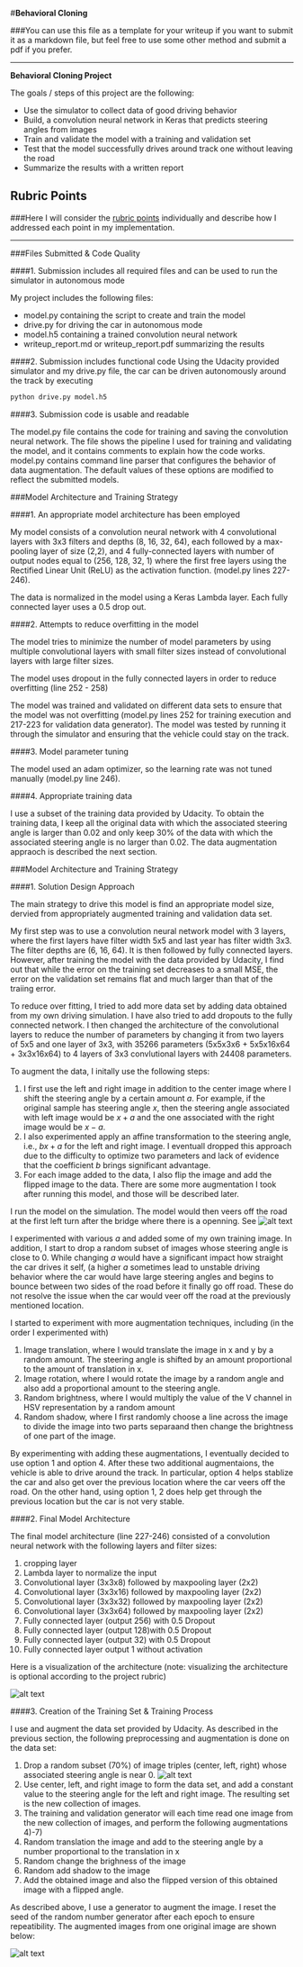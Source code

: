 #**Behavioral Cloning** 

###You can use this file as a template for your writeup if you want to submit it as a markdown file, but feel free to use some other method and submit a pdf if you prefer.

---

**Behavioral Cloning Project**

The goals / steps of this project are the following:
* Use the simulator to collect data of good driving behavior
* Build, a convolution neural network in Keras that predicts steering angles from images
* Train and validate the model with a training and validation set
* Test that the model successfully drives around track one without leaving the road
* Summarize the results with a written report


[//]: # (Image References)

[image1]: ./examples/running_off_road.jpg "Runningoff road"
[image2]: ./examples/model.png "Grayscaling"
[image3]: ./examples/steering_angle_distribution.png "Angle distribution"
[image4]: ./examples/example_of_augmented_images.png "Augmented images"


## Rubric Points
###Here I will consider the [rubric points](https://review.udacity.com/#!/rubrics/432/view) individually and describe how I addressed each point in my implementation.  

---
###Files Submitted & Code Quality

####1. Submission includes all required files and can be used to run the simulator in autonomous mode

My project includes the following files:
* model.py containing the script to create and train the model
* drive.py for driving the car in autonomous mode
* model.h5 containing a trained convolution neural network 
* writeup_report.md or writeup_report.pdf summarizing the results

####2. Submission includes functional code
Using the Udacity provided simulator and my drive.py file, the car can be driven autonomously around the track by executing 
```sh
python drive.py model.h5
```

####3. Submission code is usable and readable

The model.py file contains the code for training and saving the convolution neural network. The file shows the pipeline I used for training and validating the model, and it contains comments to explain how the code works. model.py contains command line parser that configures the behavior of data augmentation. The default values of these options are modified to reflect the submitted models. 

###Model Architecture and Training Strategy

####1. An appropriate model architecture has been employed

My model consists of a convolution neural network with 4 convolutional layers with 3x3 filters and depths (8, 16, 32, 64), each followed by a max-pooling layer of size (2,2), and 4 fully-connected layers with number of output nodes equal to (256, 128, 32, 1) where the first free layers using the Rectified Linear Unit (ReLU) as the activation function. (model.py lines 227-246).

The data is normalized in the model using a Keras Lambda layer. Each fully connected layer uses a 0.5 drop out. 


####2. Attempts to reduce overfitting in the model

The model tries to minimize the number of model parameters by using multiple convolutional layers with small filter sizes instead of convolutional layers with large filter sizes. 

The model uses dropout in the fully connected layers in order to reduce overfitting (line 252 - 258)

The model was trained and validated on different data sets to ensure that the model was not overfitting (model.py lines 252 for training execution and 217-223 for validation data generator). The model was tested by running it through the simulator and ensuring that the vehicle could stay on the track.

####3. Model parameter tuning

The model used an adam optimizer, so the learning rate was not tuned manually (model.py line 246).

####4. Appropriate training data

I use a subset of the training data provided by Udacity. To obtain the training data, I keep all the original data with which the associated steering angle is larger than 0.02 and only keep 30% of the data with which the associated steering angle is no larger than 0.02. The data augmentation appraoch is described the next section. 

###Model Architecture and Training Strategy

####1. Solution Design Approach

The main strategy to drive this model is find an appropriate model size, dervied from appropriately augmented training and validation data set. 

My first step was to use a convolution neural network model with 3 layers, where the first layers have filter width 5x5 and last year has filter width 3x3. The filter depths are (6, 16, 64). It is then followed by fully connected layers. However, after training the model with the data provided by Udacity, I find out that while the error on the training set decreases to a small MSE, the error on the validation set remains flat and much larger than that of the traiing error. 

To reduce over fitting, I tried to add more data set by adding data obtained from my own driving simulation. I have also tried to add dropouts to the fully connected network. I then changed the architecture of the convolutional layers to reduce the number of parameters by changing it from two layers of 5x5 and one layer of 3x3, with 35266 parameters (5x5x3x6 + 5x5x16x64 + 3x3x16x64) to 4 layers of 3x3 convlutional layers with 24408 parameters.  

To augment the data, I initally use the following steps:
1. I first use the left and right image in addition to the center image where I shift the steering angle by a certain amount $a$. For example, if the original sample has steering angle $x$, then the steering angle associated with left image would be $x+a$ and the one associated with the right image would be $x-a$.
2. I also experimented apply an affine transformation to the steering angle, i.e., $bx+a$ for the left and right image. I eventuall dropped this approach due to the difficulty to optimize two parameters and lack of evidence that the coefficient $b$ brings significant advantage. 
3. For each image added to the data, I also flip the image and add the flipped image to the data.
There are some more augmentation I took after running this model, and those will be described later. 

I run the model on the simulation. The model would then veers off the road at the first left turn after the bridge where there is a openning. See ![alt text][image1]

I experimented with various $a$ and added some of my own training image. In addition, I start to drop a random subset of images whose steering angle is close to 0. While changing $a$ would have a significant impact how straight the car drives it self, (a higher $a$ sometimes lead to unstable driving behavior where the car would have large steering angles and begins to bounce between two sides of the road before it finally go off road. These do not resolve the issue when the car would veer off the road at the previously mentioned location.

I started to experiment with more augmentation techniques, including (in the order I experimented with)
1. Image translation, where I would translate the image in x and y by a random amount. The steering angle is shifted by an amount proportional to the amount of translation in x. 
2. Image rotation, where I would rotate the image by a random angle and also add a proportional amount to the steering angle. 
3. Random brightness, where I would multiply the value of the V channel in HSV representation by a random amount
4. Random shadow, where I first randomly choose a line across the image to divide the image into two parts separaand then change the brightness of one part of the image. 

By experimenting with adding these augmentations, I eventually decided to use option 1 and option 4. After these two additional augmentaions, the vehicle is able to drive around the track. In particular, option 4 helps stablize the car and also get over the previous location where the car veers off the road. On the other hand, using option 1, 2 does help get through the previous location but the car is not very stable.

####2. Final Model Architecture

The final model architecture (line 227-246) consisted of a convolution neural network with the following layers and filter sizes:
1. cropping layer
2. Lambda layer to normalize the input
3. Convolutional layer (3x3x8) followed by maxpooling layer (2x2)
4. Convolutional layer (3x3x16) followed by maxpooling layer (2x2)
5. Convolutional layer (3x3x32) followed by maxpooling layer (2x2)
6. Convolutional layer (3x3x64) followed by maxpooling layer (2x2)
7. Fully connected layer (output 256) with 0.5 Dropout
8. Fully connected layer (output 128)with 0.5 Dropout
9. Fully connected layer (output 32) with 0.5 Dropout
10. Fully connected layer output 1 without activation

Here is a visualization of the architecture (note: visualizing the architecture is optional according to the project rubric)

![alt text][image2]

####3. Creation of the Training Set & Training Process

I use and augment the data set provided by Udacity. As described in the previous section, the following preprocessing and augmentation is done on the data set:

1) Drop a random subset (70%) of image triples (center, left, right) whose associated steering angle is near 0.
![alt text][image3]
2) Use center, left, and right image to form the data set, and add a constant value to the steering angle for the left and right image. The resulting set is the new collection of images.
3) The training and validation generator will each time read one image from the new collection of images, and perform the following augmentations 4)-7)
4) Random translation the image and add to the steering angle by a number proportional to the translation in x
5) Random change the brighness of the image
6) Random add shadow to the image
7) Add the obtained image and also the flipped version of this obtained image with a flipped angle.  

As described above, I use a generator to augment the image. I reset the seed of the random number generator after each epoch to ensure repeatibility. The augmented images from one original image are shown below:

![alt text][image4]
